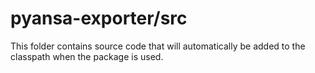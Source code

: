 # pyansa-exporter/src

This folder contains source code that will automatically be added to the classpath when
the package is used.
